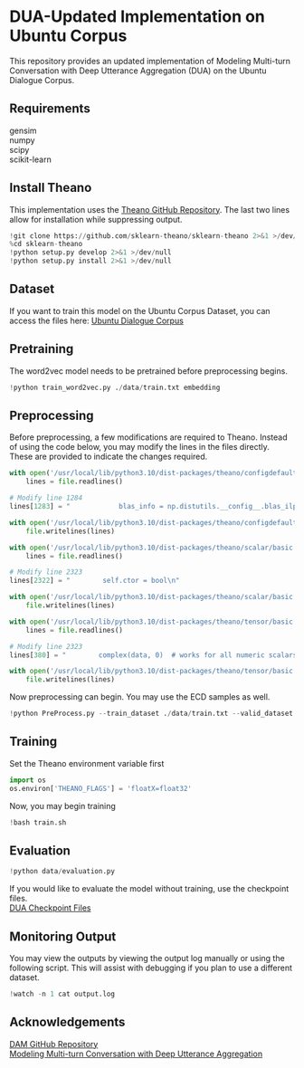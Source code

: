 # DUA-Updated Implementation on Ubuntu Corpus
This repository provides an updated implementation of Modeling Multi-turn Conversation with Deep Utterance Aggregation (DUA) on the Ubuntu Dialogue Corpus.
## Requirements
gensim \
numpy \
scipy \
scikit-learn

## Install Theano
This implementation uses the [Theano GitHub Repository](https://github.com/sklearn-theano/sklearn-theano). The last two lines allow for installation while suppressing output.
```python
!git clone https://github.com/sklearn-theano/sklearn-theano 2>&1 >/dev/null
%cd sklearn-theano
!python setup.py develop 2>&1 >/dev/null
!python setup.py install 2>&1 >/dev/null
```

## Dataset
If you want to train this model on the Ubuntu Corpus Dataset, you can access the files here: [Ubuntu Dialogue Corpus](https://drive.google.com/drive/folders/1cm1v3njWPxG5-XhEUpGH25TMncaPR7OM?usp=sharing) 

## Pretraining
The word2vec model needs to be pretrained before preprocessing begins.
```python
!python train_word2vec.py ./data/train.txt embedding
```

## Preprocessing
Before preprocessing, a few modifications are required to Theano. Instead of using the code below, you may modify the lines in the files directly. These are provided to indicate the changes required.
```python
with open('/usr/local/lib/python3.10/dist-packages/theano/configdefaults.py', 'r') as file:
    lines = file.readlines()

# Modify line 1284
lines[1283] = "            blas_info = np.distutils.__config__.blas_ilp64_opt_info\n"

with open('/usr/local/lib/python3.10/dist-packages/theano/configdefaults.py', 'w') as file:
    file.writelines(lines)

with open('/usr/local/lib/python3.10/dist-packages/theano/scalar/basic.py', 'r') as file:
    lines = file.readlines()

# Modify line 2323
lines[2322] = "        self.ctor = bool\n"

with open('/usr/local/lib/python3.10/dist-packages/theano/scalar/basic.py', 'w') as file:
    file.writelines(lines)

with open('/usr/local/lib/python3.10/dist-packages/theano/tensor/basic.py', 'r') as file:
    lines = file.readlines()

# Modify line 2323
lines[380] = "        complex(data, 0)  # works for all numeric scalars"

with open('/usr/local/lib/python3.10/dist-packages/theano/tensor/basic.py', 'w') as file:
    file.writelines(lines)
```
Now preprocessing can begin. You may use the ECD samples as well.
```python
!python PreProcess.py --train_dataset ./data/train.txt --valid_dataset ./data/valid.txt --test_dataset ./data/test.txt --pretrained_embedding embedding --save_dataset ./data/all
```

## Training
Set the Theano environment variable first
```python
import os
os.environ['THEANO_FLAGS'] = 'floatX=float32'
```
Now, you may begin training
```python
!bash train.sh
```

## Evaluation
```python
!python data/evaluation.py
```
If you would like to evaluate the model without training, use the checkpoint files. \
[DUA Checkpoint Files](https://drive.google.com/file/d/1ne0SJ_5YVTmajYcdkJdT5VWy4y0gsZvQ/view?usp=drive_link)
## Monitoring Output
You may view the outputs by viewing the output log manually or using the following script. This will assist with debugging if you plan to use a different dataset.
```python
!watch -n 1 cat output.log
```
## Acknowledgements
[DAM GitHub Repository](https://github.com/cooelf/DeepUtteranceAggregation) \
[Modeling Multi-turn Conversation with Deep Utterance Aggregation](https://aclanthology.org/C18-1317/)
